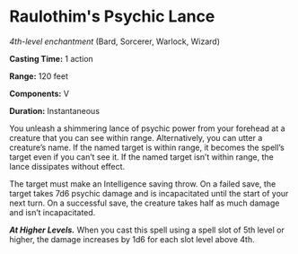 # Raulothim's Psychic Lance
*4th-level enchantment* (Bard, Sorcerer, Warlock, Wizard)

**Casting Time:** 1 action

**Range:** 120 feet

**Components:** V

**Duration:** Instantaneous

You unleash a shimmering lance of psychic power from your forehead at a creature that you can see within range. Alternatively, you can utter a creature’s name. If the named target is within range, it becomes the spell’s target even if you can’t see it. If the named target isn’t within range, the lance dissipates without effect.

The target must make an Intelligence saving throw. On a failed save, the target takes 7d6 psychic damage and is incapacitated until the start of your next turn. On a successful save, the creature takes half as much damage and isn’t incapacitated.

***At Higher Levels.*** When you cast this spell using a spell slot of 5th level or higher, the damage increases by 1d6 for each slot level above 4th.